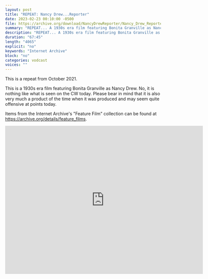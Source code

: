 ```yaml
---
layout: post
title: "REPEAT: Nancy Drew...Reporter"
date: 2023-02-23 00:10:00 -0500
file: https://archive.org/download/NancyDrewReporter/Nancy_Drew_Reporter.mp4
summary: "REPEAT... A 1930s era film featuring Bonita Granville as Nancy Drew.  No, it is nothing like what is seen on the CW today.  Please bear in mind that it is also very much a product of the time when it was produced and may seem quite offensive at points today."
description: "REPEAT... A 1930s era film featuring Bonita Granville as Nancy Drew.  No, it is nothing like what is seen on the CW today.  Please bear in mind that it is also very much a product of the time when it was produced and may seem quite offensive at points today."
duration: "67:45"
length: "4065"
explicit: "no" 
keywords: "Internet Archive"
block: "no" 
categories: vodcast
voices: ""
---
```


This is a repeat from October 2021.

This is a 1930s era film featuring Bonita Granville as Nancy Drew.  No, it is nothing like what is seen on the CW today.  Please bear in mind that it is also very much a product of the time when it was produced and may seem quite offensive at points today.

Items from the Internet Archive's "Feature Film" collection can be found at <https://archive.org/details/feature_films>.

<iframe src="https://archive.org/embed/NancyDrewReporter" width="640" height="480" frameborder="0" webkitallowfullscreen="true" mozallowfullscreen="true" allowfullscreen></iframe>
